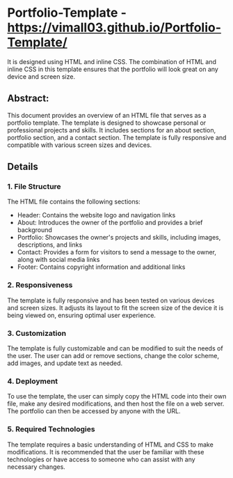
# Portfolio-Template - https://vimall03.github.io/Portfolio-Template/
It is designed using HTML and inline CSS. The combination of HTML and inline CSS in this template ensures that the portfolio will look great on any device and screen size. 
## Abstract:

This document provides an overview of an HTML file that serves as a portfolio template. The template is designed to showcase personal or professional projects and skills. It includes sections for an about section, portfolio section, and a contact section. The template is fully responsive and compatible with various screen sizes and devices.









## Details

### 1. File Structure

The HTML file contains the following sections:

- Header: Contains the website logo and navigation links
- About: Introduces the owner of the portfolio and provides a brief background
- Portfolio: Showcases the owner's projects and skills, including images, descriptions, and links
- Contact: Provides a form for visitors to send a message to the owner, along with social media links
- Footer: Contains copyright information and additional links

### 2. Responsiveness

The template is fully responsive and has been tested on various devices and screen sizes. It adjusts its layout to fit the screen size of the device it is being viewed on, ensuring optimal user experience.

### 3. Customization

The template is fully customizable and can be modified to suit the needs of the user. The user can add or remove sections, change the color scheme, add images, and update text as needed.

### 4. Deployment

To use the template, the user can simply copy the HTML code into their own file, make any desired modifications, and then host the file on a web server. The portfolio can then be accessed by anyone with the URL.

### 5. Required Technologies

The template requires a basic understanding of HTML and CSS to make modifications. It is recommended that the user be familiar with these technologies or have access to someone who can assist with any necessary changes.


